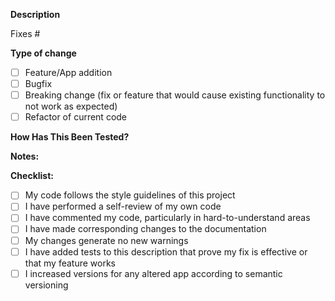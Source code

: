 **Description**
<!--
Please include a summary of the change and which issue is fixed. Please also include relevant motivation and context. List any dependencies that are required for this change.
-->
Fixes # <!--(issue)-->

**Type of change**

- [ ] Feature/App addition
- [ ] Bugfix
- [ ] Breaking change (fix or feature that would cause existing functionality to not work as expected)
- [ ] Refactor of current code

**How Has This Been Tested?**
<!--
Please describe the tests that you ran to verify your changes. Provide instructions so we can reproduce. Please also list any relevant details for your test configuration
-->

**Notes:**
<!-- Please enter any other relevant information here -->

**Checklist:**

- [ ] My code follows the style guidelines of this project
- [ ] I have performed a self-review of my own code
- [ ] I have commented my code, particularly in hard-to-understand areas
- [ ] I have made corresponding changes to the documentation
- [ ] My changes generate no new warnings
- [ ] I have added tests to this description that prove my fix is effective or that my feature works
- [ ] I increased versions for any altered app according to semantic versioning
